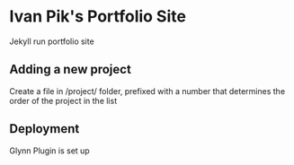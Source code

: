 # Ivan Pik's Portfolio Site
Jekyll run portfolio site

## Adding a new project
Create a file in /project/ folder, prefixed with a number that determines the order of the project in the list

## Deployment
Glynn Plugin is set up
